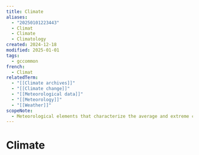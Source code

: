 ```yaml
---
title: Climate
aliases:
  - "20250101223443"
  - Climat
  - Climate
  - Climatology
created: 2024-12-18
modified: 2025-01-01
tags:
  - gccommon
french:
  - Climat
relatedTerm:
  - "[[Climate archives]]"
  - "[[Climate change]]"
  - "[[Meteorological data]]"
  - "[[Meteorology]]"
  - "[[Weather]]"
scopeNote:
  - Meteorological elements that characterize the average and extreme conditions of the atmosphere over a long period of time at any one place or region of the earth's surface
---
```

# Climate
